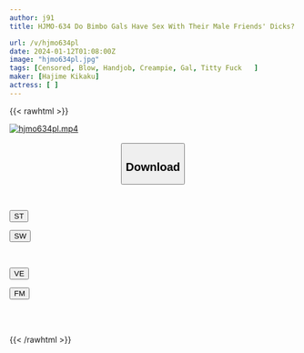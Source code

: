 ```yaml
---
author: j91
title: HJMO-634 Do Bimbo Gals Have Sex With Their Male Friends' Dicks? ? Challenge Your Ejaculation Limit Until You Collect 25ml In The Semen Squeezing Secret Room Escape Game! A Slut Who Enjoys Handjobs, Blowjobs, Titty Fucks, Creampie Sex, Etc. Is Super Dangerous With Her Rapid-fire Bursts!

url: /v/hjmo634pl
date: 2024-01-12T01:08:00Z
image: "hjmo634pl.jpg"
tags: [Censored, Blow, Handjob, Creampie, Gal, Titty Fuck	]
maker: [Hajime Kikaku]
actress: [ ]
---
```



{{< rawhtml >}}

<div class="video" data-videoid="VxZ3lgwg4rsKwlX">
    <a href="javascript:;">
        <img src="/v/hjmo634pl/hjmo634pl.jpg" width="WIDTH" height="HEIGHT" alt="hjmo634pl.mp4" loading="lazy">
    </a>
</div>

<script type="text/javascript" src="https://j91.asia/asset/on-demand-st.js"></script>

<br>
  <link rel="stylesheet" href="https://j91.asia/asset/bs5.css">
  
  <center>
  <button class="btn btn-primary" type="button" data-bs-toggle="collapse" data-bs-target=".multi-collapse" aria-expanded="false" aria-controls="multiCollapseExample1 multiCollapseExample2"><h2>Download</h2></button></center>
</p>
<div class="row">
  <div class="col">
    <div class="collapse multi-collapse" id="multiCollapseExample1">
      <div class="card card-body">
	      	      <br>
<div class="buttons">  
<p><a href="https://streamtape.to/v/VxZ3lgwg4rsKwlX" target="_blank"><button class="btn-hover color-3"><i class="fa fa-download"></i> ST</button></a></p>
<p><a href="https://flaswish.com/s1fpj0oeoat3" target="_blank"><button class="btn-hover color-2"><i class="fa fa-download"></i> SW</button></a></p></div>
    </div>
  </div>
</div>
  <div class="col">
    <div class="collapse multi-collapse" id="multiCollapseExample2">
      <div class="card card-body">
	      <br>
<div class="buttons">
<p><a href="https://veev.to/d/dB3JeQISxEzIZ8MEqixGxH4AiEl6umlSX6iHDv" target="_blank"><button class="btn-hover color-9"><i class="fa fa-download"></i> VE</button></a></p>
<p><a href="https://filemoon.sx/d/vjpkmbgvsly2" target="_blank"><button class="btn-hover color-8"><i class="fa fa-download"></i> FM</button></a></p></div>
<br><br>
      </div>
    </div>
  </div>
</div>

{{< /rawhtml >}}